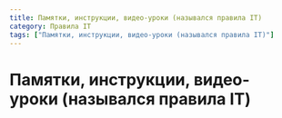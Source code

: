 ```yaml
---
title: Памятки, инструкции, видео-уроки (назывался правила IT)
category: Правила IT
tags: ["Памятки, инструкции, видео-уроки (назывался правила IT)"]
---
```


# Памятки, инструкции, видео-уроки (назывался правила IT)
